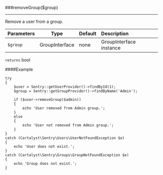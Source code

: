 <a id="removeGroup"></a>
###removeGroup($group)

----------

Remove a user from a group.

Parameters                   | Type            | Default       | Description
:--------------------------- | :-------------: | :------------ | :--------------
`$group`                     | GroupInterface  | none          | GroupInterface instance

`returns` bool

####Example

	try
	{
		$user = Sentry::getUserProvider()->findById(1);
		$group = Sentry::getGroupProvider()->findByName('Admin');

		if ($user->removeGroup($admin))
		{
			echo 'User removed from Admin group.';
		}
		else
		{
			echo 'User not removed from Admin group.';
		}
	}
	catch (Cartalyst\Sentry\Users\UserNotFoundException $e)
	{
		echo 'User does not exist.';
	}
	catch (Cartalyst\Sentry\Groups\GroupNotFoundException $e)
	{
		echo 'Group does not exist.';
	}